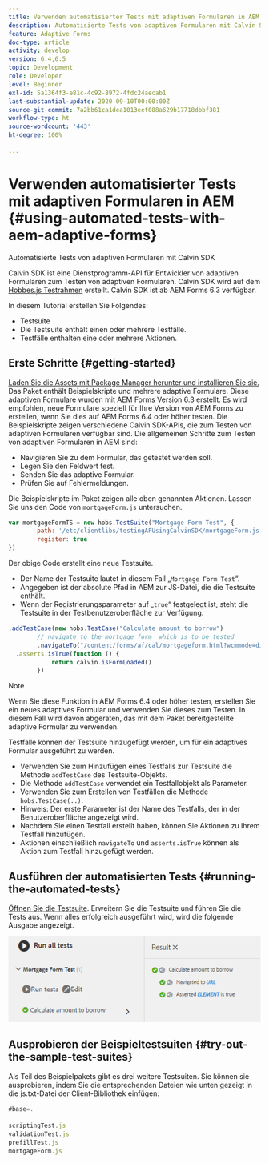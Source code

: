 ```yaml
---
title: Verwenden automatisierter Tests mit adaptiven Formularen in AEM
description: Automatisierte Tests von adaptiven Formularen mit Calvin SDK
feature: Adaptive Forms
doc-type: article
activity: develop
version: 6.4,6.5
topic: Development
role: Developer
level: Beginner
exl-id: 5a1364f3-e81c-4c92-8972-4fdc24aecab1
last-substantial-update: 2020-09-10T00:00:00Z
source-git-commit: 7a2bb61ca1dea1013eef088a629b17718dbbf381
workflow-type: ht
source-wordcount: '443'
ht-degree: 100%

---
```


# Verwenden automatisierter Tests mit adaptiven Formularen in AEM {#using-automated-tests-with-aem-adaptive-forms}

Automatisierte Tests von adaptiven Formularen mit Calvin SDK

Calvin SDK ist eine Dienstprogramm-API für Entwickler von adaptiven Formularen zum Testen von adaptiven Formularen. Calvin SDK wird auf dem [Hobbes.js Testrahmen](https://experienceleague.adobe.com/docs/experience-manager-release-information/aem-release-updates/previous-updates/aem-previous-versions.html?lang=de) erstellt. Calvin SDK ist ab AEM Forms 6.3 verfügbar.

In diesem Tutorial erstellen Sie Folgendes:

* Testsuite
* Die Testsuite enthält einen oder mehrere Testfälle.
* Testfälle enthalten eine oder mehrere Aktionen.

## Erste Schritte {#getting-started}

[Laden Sie die Assets mit Package Manager herunter und installieren Sie sie.](assets/testingadaptiveformsusingcalvinsdk1.zip) Das Paket enthält Beispielskripte und mehrere adaptive Formulare. Diese adaptiven Formulare wurden mit AEM Forms Version 6.3 erstellt. Es wird empfohlen, neue Formulare speziell für Ihre Version von AEM Forms zu erstellen, wenn Sie dies auf AEM Forms 6.4 oder höher testen. Die Beispielskripte zeigen verschiedene Calvin SDK-APIs, die zum Testen von adaptiven Formularen verfügbar sind. Die allgemeinen Schritte zum Testen von adaptiven Formularen in AEM sind:

* Navigieren Sie zu dem Formular, das getestet werden soll.
* Legen Sie den Feldwert fest.
* Senden Sie das adaptive Formular.
* Prüfen Sie auf Fehlermeldungen.

Die Beispielskripte im Paket zeigen alle oben genannten Aktionen.
Lassen Sie uns den Code von `mortgageForm.js` untersuchen.

```javascript
var mortgageFormTS = new hobs.TestSuite("Mortgage Form Test", {
        path: '/etc/clientlibs/testingAFUsingCalvinSDK/mortgageForm.js',
        register: true
})
```

Der obige Code erstellt eine neue Testsuite.

* Der Name der Testsuite lautet in diesem Fall „`Mortgage Form Test`“.
* Angegeben ist der absolute Pfad in AEM zur JS-Datei, die die Testsuite enthält.
* Wenn der Registrierungsparameter auf „`true`“ festgelegt ist, steht die Testsuite in der Testbenutzeroberfläche zur Verfügung.

```javascript
.addTestCase(new hobs.TestCase("Calculate amount to borrow")
        // navigate to the mortgage form  which is to be tested
        .navigateTo("/content/forms/af/cal/mortgageform.html?wcmmode=disabled")
  .asserts.isTrue(function () {
            return calvin.isFormLoaded()
        })
```

>[!NOTE]
>
>Wenn Sie diese Funktion in AEM Forms 6.4 oder höher testen, erstellen Sie ein neues adaptives Formular und verwenden Sie dieses zum Testen. In diesem Fall wird davon abgeraten, das mit dem Paket bereitgestellte adaptive Formular zu verwenden.

Testfälle können der Testsuite hinzugefügt werden, um für ein adaptives Formular ausgeführt zu werden.

* Verwenden Sie zum Hinzufügen eines Testfalls zur Testsuite die Methode `addTestCase` des Testsuite-Objekts.
* Die Methode `addTestCase` verwendet ein Testfallobjekt als Parameter.
* Verwenden Sie zum Erstellen von Testfällen die Methode `hobs.TestCase(..)`.
* Hinweis: Der erste Parameter ist der Name des Testfalls, der in der Benutzeroberfläche angezeigt wird.
* Nachdem Sie einen Testfall erstellt haben, können Sie Aktionen zu Ihrem Testfall hinzufügen.
* Aktionen einschließlich `navigateTo` und `asserts.isTrue` können als Aktion zum Testfall hinzugefügt werden.

## Ausführen der automatisierten Tests {#running-the-automated-tests}

[Öffnen Sie die Testsuite](http://localhost:4502/libs/granite/testing/hobbes.html). Erweitern Sie die Testsuite und führen Sie die Tests aus. Wenn alles erfolgreich ausgeführt wird, wird die folgende Ausgabe angezeigt.

![calvinsdk](assets/calvinimage.png)

## Ausprobieren der Beispieltestsuiten {#try-out-the-sample-test-suites}

Als Teil des Beispielpakets gibt es drei weitere Testsuiten. Sie können sie ausprobieren, indem Sie die entsprechenden Dateien wie unten gezeigt in die js.txt-Datei der Client-Bibliothek einfügen:

```javascript
#base=.

scriptingTest.js
validationTest.js
prefillTest.js
mortgageForm.js
```
